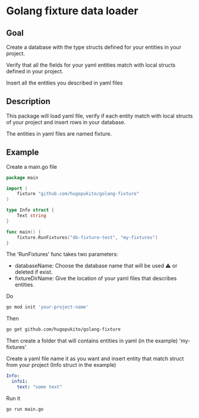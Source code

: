 # Golang fixture data loader

## Goal

Create a database with the type structs defined for your entities in your project.

Verify that all the fields for your yaml entities match with local structs defined in your project.

Insert all the entities you described in yaml files

## Description

This package will load yaml file, verify if each entity match with local structs of your project and insert rows in your database.

The entities in yaml files are named fixture.

## Example

Create a main.go file

```go
package main

import (
	fixture "github.com/hugopukito/golang-fixture"
)

type Info struct {
	Text string
}

func main() {
	fixture.RunFixtures("db-fixture-test", "my-fixtures")
}
```

The 'RunFixtures' func takes two parameters:

- databaseName: Choose the database name that will be used ⚠️ or deleted if exist.
- fixtureDirName: Give the location of your yaml files that describes entities.


Do
```bash 
go mod init 'your-project-name'
```

Then
```bash
go get github.com/hugopukito/golang-fixture
```

Then create a folder that will contains entities in yaml (in the example) 'my-fixtures'

Create a yaml file name it as you want and insert entity that match struct from your project (Info struct in the example)

```yaml
Info:
  info1:
    text: "some text"
```

Run it
```bash 
go run main.go
```
